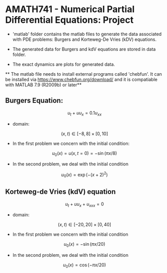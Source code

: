 # AMATH741 - Numerical Partial Differential Equations: Project


* 'matlab' folder contains the matlab files to generate the data associated with PDE problems: Burgers and Korteweg-De Vries (kDV) equations. 

* The generated data for Burgers and kdV equations are stored in data folder. 

* The exact dynamics are plots for generated data. 



** The matlab file needs to install external programs called 'chebfun'. It can be installed via https://www.chebfun.org/download/ and it is compatiable with  MATLAB 7.9 (R2009b) or later**



## Burgers Equation: 

```math
u_{t} + u u_{x} = 0.1 u_{xx}
```
* domain: 

```math
(x,t) \in [-8,8] \times [0, 10]
```


* In the first problem we concern with the initial condition: 
 
```math
u_{0}(x) = u(x,t=0) = - \sin(\pi x/8)
``` 

* In the second problem, we deal with the initial condition 

```math
u_{0}(x) = \exp(-(x+2)^{2})
```



## Korteweg-de Vries (kdV) equation 

```math
u_{t} + u u_{x} + u_{xxx} = 0 
```


* domain: 

```math
(x,t) \in [-20,20] \times [0, 40]
```

* In the first problem we concern with the initial condition 

```math 
u_{0}(x) = -\sin(\pi x/20)
```

* In the second problem, we deal with the initial condition 

```math
u_{0}(x) = \cos(-\pi x/20) 
```









